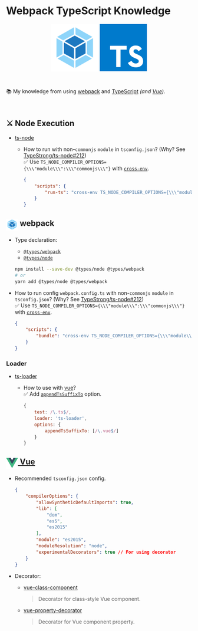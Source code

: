 # Webpack TypeScript Knowledge

<p align="center">
	<img src="./images/webpack.png" alt="Vue" height="128" style="vertical-align: bottom;">
	<img src="./images/ts.png" alt="Vue" height="128" style="vertical-align: bottom;">
</p>
<br>

📚 My knowledge from using [webpack](https://webpack.js.org/) and [TypeScript](https://www.typescriptlang.org/) _(and [Vue](https://vuejs.org/))_. 

<br>

## ⚔️ Node Execution

- [ts-node](https://github.com/TypeStrong/ts-node)
  - How to run with non-`commonjs` `module` in `tsconfig.json`? (Why? See [TypeStrong/ts-node#212](https://github.com/TypeStrong/ts-node/issues/212))  
    ✅ Use `TS_NODE_COMPILER_OPTIONS={\\\"module\\\":\\\"commonjs\\\"}` with [`cross-env`](https://github.com/kentcdodds/cross-env).

    ```json
	{
		"scripts": {
			"run-ts": "cross-env TS_NODE_COMPILER_OPTIONS={\\\"module\\\":\\\"commonjs\\\"} script.ts"
		}
	}
    ```

## <img src="./images/webpack.png" alt="Vue" height="32" align="top"> webpack

- Type declaration:
  - [`@types/webpack`](https://npm.im/@types/webpack)
  - [`@types/node`](https://npm.im/@types/node)

  ```bash
  npm install --save-dev @types/node @types/webpack
  # or
  yarn add @types/node @types/webpack
  ```
- How to run config `webpack.config.ts` with non-`commonjs` `module` in `tsconfig.json`? (Why? See [TypeStrong/ts-node#212](https://github.com/TypeStrong/ts-node/issues/212))  
  ✅ Use `TS_NODE_COMPILER_OPTIONS={\\\"module\\\":\\\"commonjs\\\"}` with [`cross-env`](https://github.com/kentcdodds/cross-env).

  ```json
  {
	  "scripts": {
		  "bundle": "cross-env TS_NODE_COMPILER_OPTIONS={\\\"module\\\":\\\"commonjs\\\"} webpack"
	  }
  }
  ```

### Loader

- [ts-loader](https://github.com/TypeStrong/ts-loader)
  - How to use with [vue](https://vuejs.org/)?  
    ✅ Add [`appendTsSuffixTo`](https://github.com/TypeStrong/ts-loader#appendtssuffixto-regexp-default) option.

    ```javascript
	{
		test: /\.ts$/,
		loader: 'ts-loader',
		options: {
			appendTsSuffixTo: [/\.vue$/]
		}
	}
    ```

## [<img src="./images/vue.png" alt="Vue" height="32" align="top"> Vue](https://vuejs.org/)

- Recommended `tsconfig.json` config.

  ```json
  {
	  "compilerOptions": {
		  "allowSyntheticDefaultImports": true,
		  "lib": [
			  "dom",
			  "es5",
			  "es2015"
		  ],
		  "module": "es2015",
		  "moduleResolution": "node",
		  "experimentalDecorators": true // For using decorator
	  }
  }
  ```

- Decorator:
  - [vue-class-component](https://github.com/vuejs/vue-class-component)  
    > Decorator for class-style Vue component.
  - [vue-property-decorator](https://github.com/kaorun343/vue-property-decorator)  
    > Decorator for Vue component property.

